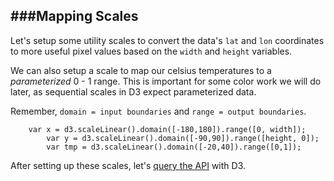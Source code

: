 ###Mapping Scales
---

Let's setup some utility scales to convert the data's `lat` and `lon` coordinates to more useful pixel values based on the `width` and `height` variables. 

We can also setup a scale to map our celsius temperatures to a *parameterized* 0 - 1 range. This is important for some color work we will do later, as sequential scales in D3 expect parameterized data.

Remember, `domain = input boundaries` and `range = output boundaries`.

```    
    var x = d3.scaleLinear().domain([-180,180]).range([0, width]);
		var y = d3.scaleLinear().domain([-90,90]).range([height, 0]);
		var tmp = d3.scaleLinear().domain([-20,40]).range([0,1]);
```

After setting up these scales, let's [query the API](query.md) with D3.
